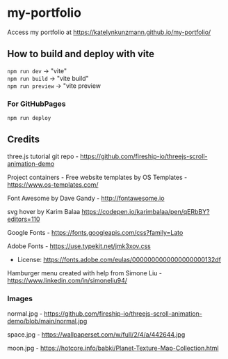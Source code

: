 # my-portfolio

Access my portfolio at https://katelynkunzmann.github.io/my-portfolio/

## How to build and deploy with vite

`npm run dev` -> "vite"  
`npm run build` -> "vite build"  
`npm run preview` -> "vite preview

### For GitHubPages

`npm run deploy`

## Credits

three.js tutorial git repo - https://github.com/fireship-io/threejs-scroll-animation-demo

Project containers - Free website templates by OS Templates - https://www.os-templates.com/

Font Awesome by Dave Gandy - http://fontawesome.io

svg hover by Karim Balaa https://codepen.io/karimbalaa/pen/qERbBY?editors=110

Google Fonts - https://fonts.googleapis.com/css?family=Lato

Adobe Fonts - https://use.typekit.net/jmk3xov.css

- License: https://fonts.adobe.com/eulas/0000000000000000000132df

Hamburger menu created with help from Simone Liu - https://www.linkedin.com/in/simoneliu94/

### Images

normal.jpg - https://github.com/fireship-io/threejs-scroll-animation-demo/blob/main/normal.jpg

space.jpg - https://wallpaperset.com/w/full/2/4/a/442644.jpg

moon.jpg - https://hotcore.info/babki/Planet-Texture-Map-Collection.html
